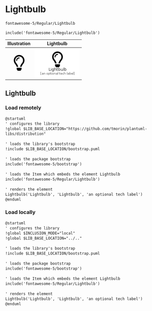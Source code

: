 # Lightbulb


```text
fontawesome-5/Regular/Lightbulb
```

```text
include('fontawesome-5/Regular/Lightbulb')
```



| Illustration | Lightbulb |
| :---: | :---: |
| ![illustration for Illustration](../../fontawesome-5/Regular/Lightbulb.png) | ![illustration for Lightbulb](../../fontawesome-5/Regular/Lightbulb.Local.png) |




## Lightbulb

### Load remotely
```plantuml
@startuml
' configures the library
!global $LIB_BASE_LOCATION="https://github.com/tmorin/plantuml-libs/distribution"

' loads the library's bootstrap
!include $LIB_BASE_LOCATION/bootstrap.puml

' loads the package bootstrap
include('fontawesome-5/bootstrap')

' loads the Item which embeds the element Lightbulb
include('fontawesome-5/Regular/Lightbulb')

' renders the element
Lightbulb('Lightbulb', 'Lightbulb', 'an optional tech label')
@enduml
```

### Load locally
```plantuml
@startuml
' configures the library
!global $INCLUSION_MODE="local"
!global $LIB_BASE_LOCATION="../.."

' loads the library's bootstrap
!include $LIB_BASE_LOCATION/bootstrap.puml

' loads the package bootstrap
include('fontawesome-5/bootstrap')

' loads the Item which embeds the element Lightbulb
include('fontawesome-5/Regular/Lightbulb')

' renders the element
Lightbulb('Lightbulb', 'Lightbulb', 'an optional tech label')
@enduml
```

